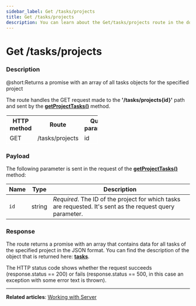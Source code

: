 ```yaml
---
sidebar_label: Get /tasks/projects
title: Get /tasks/projects
description: You can learn about the Get/tasks/projects route in the documentation of the DHTMLX JavaScript To Do List library. Browse developer guides and API reference, try out code examples and live demos, and download a free 30-day evaluation version of DHTMLX To Do List.
---
```


# Get /tasks/projects

### Description

@short:Returns a promise with an array of all tasks objects for the specified project

The route handles the GET request made to the **'/tasks/projects{id}'** path and sent by the [**getProjectTasks()**](api/rest_api/methods/getprojecttasks_method.md) method. 

<table style="border: 1px solid white; border-collapse: collapse; width:50%">
<thead style="border: 1px solid white; border-collapse: collapse;">
<th style="width:25%">HTTP method</th>
<th style="width:25%">Route</th>
<th style="width:25%">Query parameter</th>
</thead>
<tbody style="border: 1px solid white; border-collapse: collapse">
<tr>
<td>GET</td>
<td>/tasks/projects</td>
<td>id</td>
</tr>
</tbody>
</table>


### Payload

The following parameter is sent in the request of the [**getProjectTasks()**](api/rest_api/methods/getprojecttasks_method.md) method:

| Name       | Type        | Description |
| ----------- | ----------- | ----------- |
| `id`       |  string     | *Required*. The ID of the project for which tasks are requested. It's sent as the request query parameter.|


### Response

The route returns a promise with an array that contains data for all tasks of the specified project in the JSON format. 
You can find the description of the object that is returned here: [**tasks**](api/configs/tasks_config.md).

The HTTP status code shows whether the request succeeds (response.status == 200) or fails (response.status == 500, in this case an exception with some error text is thrown).

---

**Related articles**: [Working with Server](guides/working_with_server.md)